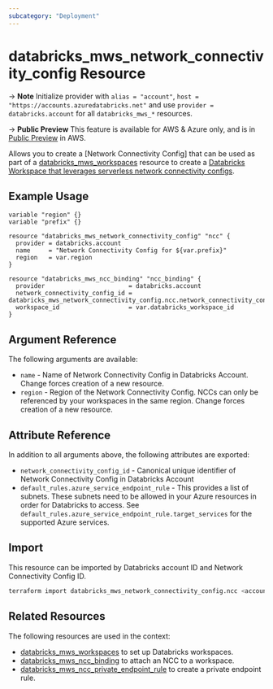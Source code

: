 ```yaml
---
subcategory: "Deployment"
---
```

# databricks_mws_network_connectivity_config Resource

-> **Note** Initialize provider with `alias = "account"`, `host = "https://accounts.azuredatabricks.net"` and use `provider = databricks.account` for all `databricks_mws_*` resources.

-> **Public Preview** This feature is available for AWS & Azure only, and is in [Public Preview](https://docs.databricks.com/release-notes/release-types.html) in AWS.

Allows you to create a [Network Connectivity Config] that can be used as part of a [databricks_mws_workspaces](mws_workspaces.md) resource to create a [Databricks Workspace that leverages serverless network connectivity configs](https://learn.microsoft.com/en-us/azure/databricks/security/network/serverless-network-security/serverless-firewall).

## Example Usage

```hcl
variable "region" {}
variable "prefix" {}

resource "databricks_mws_network_connectivity_config" "ncc" {
  provider = databricks.account
  name     = "Network Connectivity Config for ${var.prefix}"
  region   = var.region
}

resource "databricks_mws_ncc_binding" "ncc_binding" {
  provider                       = databricks.account
  network_connectivity_config_id = databricks_mws_network_connectivity_config.ncc.network_connectivity_config_id
  workspace_id                   = var.databricks_workspace_id
}
```

## Argument Reference

The following arguments are available:

* `name` - Name of Network Connectivity Config in Databricks Account. Change forces creation of a new resource.
* `region` - Region of the Network Connectivity Config. NCCs can only be referenced by your workspaces in the same region. Change forces creation of a new resource.

## Attribute Reference

In addition to all arguments above, the following attributes are exported:

* `network_connectivity_config_id` - Canonical unique identifier of Network Connectivity Config in Databricks Account
* `default_rules.azure_service_endpoint_rule` - This provides a list of subnets. These subnets need to be allowed in your Azure resources in order for Databricks to access. See `default_rules.azure_service_endpoint_rule.target_services` for the supported Azure services.

## Import

This resource can be imported by Databricks account ID and Network Connectivity Config ID.

```sh
terraform import databricks_mws_network_connectivity_config.ncc <account_id>/<network_connectivity_config_id>
```

## Related Resources

The following resources are used in the context:

* [databricks_mws_workspaces](mws_workspaces.md) to set up Databricks workspaces.
* [databricks_mws_ncc_binding](mws_ncc_binding.md) to attach an NCC to a workspace.
* [databricks_mws_ncc_private_endpoint_rule](mws_ncc_private_endpoint_rule.md) to create a private endpoint rule.
